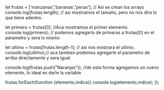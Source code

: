 let frutas = ['manzanas','bananas','peras']; // Asi se crean los arrays
console.log(frutas.length); // asi mostramos el tamaño, pero no nos dira lo que tiene adentro. 

let primero = frutas[0]; //Aca mostramos el primer elemento
console.log(primero); // podemos agregarlo de primeras a frutas[0] en el parametro y sera lo mismo

let ultimo = frutas[frutas.length-1]; // asi nos mostrara el ultimo. 
console.log(ultimo);// aca tambien podemos agregarle el parametro de arriba directamente y sera igual

console.log(frutas.push("Naranjas")); //de esta forma agregamos un nuevo elemento, lo ideal es darle la variable

frutas.forEach(function (elemento,indice){
    console.log(elemento,indice);
});